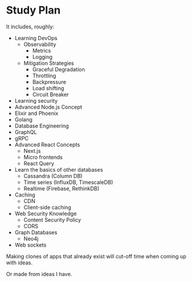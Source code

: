 # Study Plan

It includes, roughly:

- Learning DevOps
    - Observability
        - Metrics
        - Logging
    - Mitigation Strategies
        - Graceful Degradation
        - Throttling
        - Backpressure
        - Load shifting
        - Circuit Breaker
- Learning security
- Advanced Node.js Concept
- Elixir and Phoenix
- Golang
- Database Engineering
- GraphQL
- gRPC
- Advanced React Concepts
    - Next.js
    - Micro frontends
    - React Query
- Learn the basics of other databases
    - Cassandra (Column DB)
    - Time series (InfluxDB, TimescaleDB)
    - Realtime (Firebase, RethinkDB)
- Caching
    - CDN
    - Client-side caching
- Web Security Knowledge
    - Content Security Policy
    - CORS
- Graph Databases
    - Neo4j
- Web sockets

Making clones of apps that already exist will cut-off time when coming up with ideas.

Or made from ideas I have.
